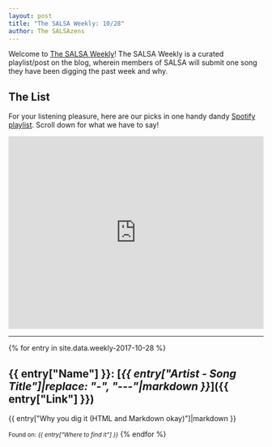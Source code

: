 ```yaml
---
layout: post
title: "The SALSA Weekly: 10/28"
author: The SALSAzens
---
```


Welcome to [The SALSA Weekly](/weekly)! The SALSA Weekly is a curated playlist/post on the blog, wherein members of SALSA will submit one song they have been digging the past week and why.

<style>
iframe { margin: 0 auto; display: block; width: 100%; }
</style>

## The List

For your listening pleasure, here are our picks in one handy dandy [Spotify
playlist](https://open.spotify.com/user/lunostophiles/playlist/16LFYxA0JSImUvnbO54hDp). Scroll down for what we have to say!

<iframe
src="https://open.spotify.com/embed/user/lunostophiles/playlist/16LFYxA0JSImUvnbO54hDp" width="300" height="380" frameborder="0" allowtransparency="true"></iframe>

-----

{% for entry in site.data.weekly-2017-10-28 %}
## {{ entry["Name"] }}: [*{{ entry["Artist - Song Title"]|replace: "-", "---"|markdown }}*]({{ entry["Link"] }})

{{ entry["Why you dig it (HTML and Markdown okay)"]|markdown }}

<small>Found on: <em>{{ entry["Where to find it"] }}</em></small>
{% endfor %}
